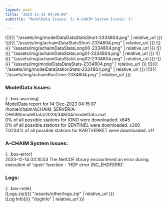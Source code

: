 ```yaml
---
layout: post
title: "2023-12-14 04:00:00"
subtitle: "ModelData Issues: 3; A-CHAIM System Issues: 1"

---
```


![]({{ "/assets/img/modelDataDataStatsShort-2334804.png" | relative_url }})
![]({{ "/assets/img/achaimDataStatsShort-2334804.png" | relative_url }})
![]({{ "/assets/img/achaimDataStatsLong00-2334804.png" | relative_url }})
![]({{ "/assets/img/achaimDataStatsLong01-2334804.png" | relative_url }})
![]({{ "/assets/img/achaimDataStatsLong02-2334804.png" | relative_url }})
![]({{ "/assets/img/modelDataDataStats-2334804.png" | relative_url }})
![]({{ "/assets/img/modelDataStationStats-2334804.png" | relative_url }})
![]({{ "/assets/img/achaimRunTime-2334804.png" | relative_url }})


### ModelData Issues:  
  
{: .box-warning}  
 ModelData report for 14-Dec-2023 04:15:07   
 /home/chaim/ACHAIM_SERVER/A-CHAIM/modelData/2023/348/04/modelData.mat   
 0% of all possible stations for IONO were downloaded. x845   
 0% of all possible stations for SENTINEL were downloaded. x300   
 7.0234% of all possible stations for KARTVERKET were downloaded. x11   
  
### A-CHAIM System Issues:  
  
{: .box-error}  
2023-12-14 03:10:53 The NetCDF library encountered an error during execution of 'open' function - 'HDF error (NC_EHDFERR)'.  

### Logs:  
  
{: .box-note}  
[Logs.zip]({{ "/assets/other/logs.zip" | relative_url }})  
[Log Info]({{ "/logInfo" | relative_url }})  
